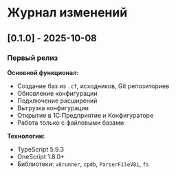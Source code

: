 # Журнал изменений

## [0.1.0] - 2025-10-08

### Первый релиз

**Основной функционал:**
- Создание баз из `.cf`, исходников, Git репозиториев
- Обновление конфигурации  
- Подключение расширений
- Выгрузка конфигурации
- Открытие в 1С:Предприятие и Конфигураторе
- Работа только с файловыми базами

**Технологии:**
- TypeScript 5.9.3
- OneScript 1.8.0+
- Библиотеки: `v8runner`, `cpdb`, `ParserFileV8i`, `fs`
